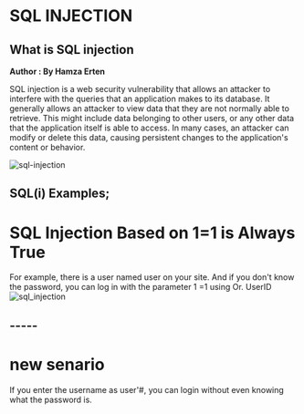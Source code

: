 # SQL INJECTION
## What is SQL injection

**Author : By Hamza Erten**


SQL injection is a web security vulnerability that allows an attacker to interfere with the queries that an application makes to its database. It generally allows an attacker to view data that they are not normally able to retrieve. This might include data belonging to other users, or any other data that the application itself is able to access. In many cases, an attacker can modify or delete this data, causing persistent changes to the application's content or behavior.

![sql-injection](https://user-images.githubusercontent.com/103367369/164241893-e0250f37-2bd0-4c23-83e4-e1f97d7b085a.svg)

 ## SQL(i) Examples;
 
# SQL Injection Based on 1=1 is Always True
For example, there is a user named user on your site. And if you don't know the password, you can log in with the parameter 1 =1 using Or.
UserID
![sql_injection](https://user-images.githubusercontent.com/103367369/164253413-5608a55b-747e-40a0-b2b0-962638a5d019.gif)

## -----
# new senario 
If you enter the username as user'#, you can login without even knowing what the password is.






